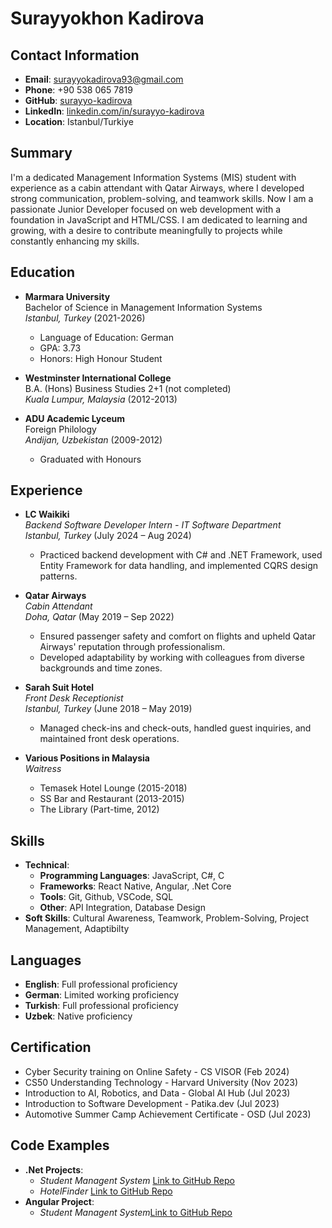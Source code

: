 # Surayyokhon Kadirova

## Contact Information
- **Email**: surayyokadirova93@gmail.com
- **Phone**: +90 538 065 7819
- **GitHub**: [surayyo-kadirova](https://github.com/surayyo-kadirova)
- **LinkedIn**: [linkedin.com/in/surayyo-kadirova](https://www.linkedin.com/in/surayyo-kadirova)
- **Location**: Istanbul/Turkiye

## Summary
I'm a dedicated Management Information Systems (MIS) student with experience as a cabin attendant with Qatar Airways, where I developed strong communication, problem-solving, and teamwork skills. Now I am a passionate Junior Developer focused on web development with a foundation in JavaScript and HTML/CSS.
I am dedicated to learning and growing, with a desire to contribute meaningfully to projects while constantly enhancing my skills.

## Education
- **Marmara University**  
  Bachelor of Science in Management Information Systems  
  *Istanbul, Turkey* (2021-2026)  
  - Language of Education: German
  - GPA: 3.73
  - Honors: High Honour Student

- **Westminster International College**  
  B.A. (Hons) Business Studies 2+1 (not completed)  
  *Kuala Lumpur, Malaysia* (2012-2013)

- **ADU Academic Lyceum**  
  Foreign Philology  
  *Andijan, Uzbekistan* (2009-2012)  
  - Graduated with Honours

## Experience
- **LC Waikiki**  
  *Backend Software Developer Intern - IT Software Department*  
  *Istanbul, Turkey* (July 2024 – Aug 2024)  
  - Practiced backend development with C# and .NET Framework, used Entity Framework for data handling, and implemented CQRS design patterns.

- **Qatar Airways**  
  *Cabin Attendant*  
  *Doha, Qatar* (May 2019 – Sep 2022)  
  - Ensured passenger safety and comfort on flights and upheld Qatar Airways' reputation through professionalism.
  - Developed adaptability by working with colleagues from diverse backgrounds and time zones.

- **Sarah Suit Hotel**  
  *Front Desk Receptionist*  
  *Istanbul, Turkey* (June 2018 – May 2019)  
  - Managed check-ins and check-outs, handled guest inquiries, and maintained front desk operations.

- **Various Positions in Malaysia**  
  *Waitress*  
  - Temasek Hotel Lounge (2015-2018)
  - SS Bar and Restaurant (2013-2015)
  - The Library (Part-time, 2012)

## Skills
- **Technical**: 
  - **Programming Languages**: JavaScript, C#, C
  - **Frameworks**: React Native, Angular, .Net Core
  - **Tools**: Git, Github, VSCode, SQL
  - **Other**: API Integration, Database Design
- **Soft Skills**: Cultural Awareness, Teamwork, Problem-Solving, Project Management, Adaptibilty

## Languages
- **English**: Full professional proficiency
- **German**: Limited working proficiency
- **Turkish**: Full professional proficiency
- **Uzbek**: Native proficiency

## Certification
- Cyber Security training on Online Safety - CS VISOR (Feb 2024)
- CS50 Understanding Technology - Harvard University (Nov 2023)
- Introduction to AI, Robotics, and Data - Global AI Hub (Jul 2023)
- Introduction to Software Development - Patika.dev (Jul 2023)
- Automotive Summer Camp Achievement Certificate - OSD (Jul 2023)

## Code Examples
- **.Net Projects**: 
  - *Student Managent System* [Link to GitHub Repo](https://github.com/surayyo-kadirova/Student-Management-System.git)
  - *HotelFinder* [Link to GitHub Repo](https://github.com/surayyo-kadirova/HotelFinder.git)
- **Angular Project**: 
  - *Student Managent System*[Link to GitHub Repo](https://github.com/surayyo-kadirova/SMS.git)
  
